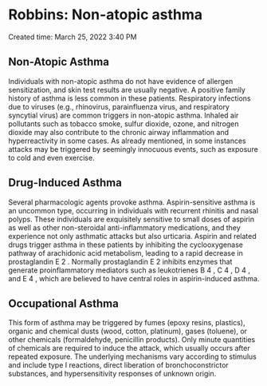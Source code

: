 # Robbins: Non-atopic asthma

Created time: March 25, 2022 3:40 PM

## Non-Atopic Asthma

Individuals with non-atopic asthma do not have evidence of allergen sensitization, and skin test results are usually negative. A positive family history of asthma is less common in these patients. Respiratory infections due to viruses (e.g., rhinovirus, parainfluenza virus, and respiratory syncytial virus) are common triggers in non-atopic asthma. Inhaled air pollutants such as tobacco smoke, sulfur dioxide, ozone, and nitrogen dioxide may also contribute to the chronic airway inflammation and hyperreactivity in some cases. As already mentioned, in some instances attacks may be triggered by seemingly innocuous events, such as exposure to cold and even exercise.

## Drug-Induced Asthma

Several pharmacologic agents provoke asthma. Aspirin-sensitive asthma is an uncommon type, occurring in individuals with recurrent rhinitis and nasal polyps. These individuals are exquisitely sensitive to small doses of aspirin as well as other non-steroidal anti-inflammatory medications, and they experience not only asthmatic attacks but also urticaria. Aspirin and related drugs trigger asthma in these patients by inhibiting the cyclooxygenase pathway of arachidonic acid metabolism, leading to a rapid decrease in prostaglandin E 2 . Normally prostaglandin E 2 inhibits enzymes that generate proinflammatory mediators such as leukotrienes B 4 , C 4 , D 4 , and E 4 , which are believed to have central roles in aspirin-induced asthma.

## Occupational Asthma

This form of asthma may be triggered by fumes (epoxy resins, plastics), organic and chemical dusts (wood, cotton, platinum), gases (toluene), or other chemicals (formaldehyde, penicillin products). Only minute quantities of chemicals are required to induce the attack, which usually occurs after repeated exposure. The underlying mechanisms vary according to stimulus and include type I reactions, direct liberation of bronchoconstrictor substances, and hypersensitivity responses of unknown origin.